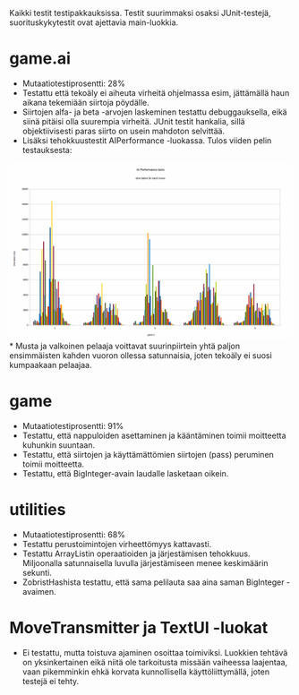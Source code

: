 Kaikki testit testipakkauksissa. Testit suurimmaksi osaksi JUnit-testejä, suorituskykytestit ovat ajettavia main-luokkia.

game.ai
=======
* Mutaatiotestiprosentti: 28%
* Testattu että tekoäly ei aiheuta virheitä ohjelmassa esim, jättämällä haun aikana tekemiään siirtoja pöydälle. 
* Siirtojen alfa- ja beta -arvojen laskeminen testattu debuggauksella, eikä siinä pitäisi olla suurempia virheitä. JUnit testit hankalia, sillä objektiivisesti paras siirto on usein mahdoton selvittää.
* Lisäksi tehokkuustestit AIPerformance -luokassa. Tulos viiden pelin testauksesta:
 <img src="performancetests.gif"> 
* Musta ja valkoinen pelaaja voittavat suurinpiirtein yhtä paljon ensimmäisten kahden vuoron ollessa satunnaisia, joten tekoäly ei suosi kumpaakaan pelaajaa.

game
====
* Mutaatiotestiprosentti: 91%
* Testattu, että nappuloiden asettaminen ja kääntäminen toimii moitteetta kuhunkin suuntaan.
* Testattu, että siirtojen ja käyttämättömien siirtojen (pass) peruminen toimii moitteetta.
* Testattu, että BigInteger-avain laudalle lasketaan oikein.

utilities
=========
* Mutaatiotestiprosentti: 68%
* Testattu perustoimintojen virheettömyys kattavasti.
* Testattu ArrayListin operaatioiden ja järjestämisen tehokkuus. Miljoonalla satunnaisella luvulla järjestämiseen menee keskimäärin sekunti.
* ZobristHashista testattu, että sama pelilauta saa aina saman BigInteger -avaimen.

MoveTransmitter ja TextUI -luokat
=================================
* Ei testattu, mutta toistuva ajaminen osoittaa toimiviksi. Luokkien tehtävä on yksinkertainen eikä niitä ole tarkoitusta missään vaiheessa laajentaa, vaan pikemminkin ehkä korvata kunnollisella käyttöliittymällä, joten testejä ei tehty.
